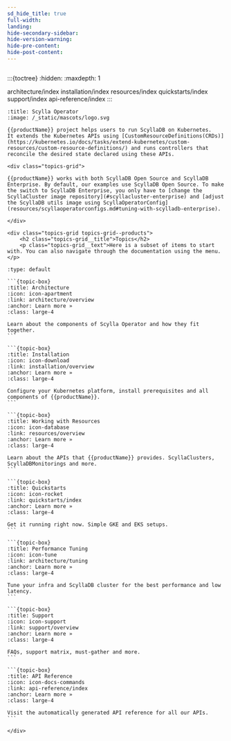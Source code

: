 ```yaml
---
sd_hide_title: true
full-width:
landing:
hide-secondary-sidebar:
hide-version-warning:
hide-pre-content:
hide-post-content:
---
```


```{title} Scylla Operator Documentation
```

:::{toctree}
:hidden:
:maxdepth: 1

architecture/index
installation/index
resources/index
quickstarts/index
support/index
api-reference/index
:::

```{hero-box}
:title: Scylla Operator
:image: /_static/mascots/logo.svg

{{productName}} project helps users to run ScyllaDB on Kubernetes. 
It extends the Kubernetes APIs using [CustomResourceDefinitions(CRDs)](https://kubernetes.io/docs/tasks/extend-kubernetes/custom-resources/custom-resource-definitions/) and runs controllers that reconcile the desired state declared using these APIs.
```

```{raw} html
<div class="topics-grid">
```

```{note}
{{productName}} works with both ScyllaDB Open Source and ScyllaDB Enterprise. By default, our examples use ScyllaDB Open Source. To make the switch to ScyllaDB Enterprise, you only have to [change the ScyllaCluster image repository](#scyllacluster-enterprise) and [adjust the ScyllaDB utils image using ScyllaOperatorConfig](resources/scyllaoperatorconfigs.md#tuning-with-scylladb-enterprise).
```

```{raw} html
</div>
```

```{raw} html
<div class="topics-grid topics-grid--products">
    <h2 class="topics-grid__title">Topics</h2>
    <p class="topics-grid__text">Here is a subset of items to start with. You can also navigate through the documentation using the menu.</p>
```

````{grid}
:type: default

```{topic-box}
:title: Architecture
:icon: icon-apartment
:link: architecture/overview
:anchor: Learn more »
:class: large-4

Learn about the components of Scylla Operator and how they fit together.
```

```{topic-box}
:title: Installation
:icon: icon-download
:link: installation/overview
:anchor: Learn more »
:class: large-4

Configure your Kubernetes platform, install prerequisites and all components of {{productName}}.
```

```{topic-box}
:title: Working with Resources
:icon: icon-database
:link: resources/overview
:anchor: Learn more »
:class: large-4

Learn about the APIs that {{productName}} provides. ScyllaClusters, ScyllaDBMonitorings and more.
```

```{topic-box}
:title: Quickstarts
:icon: icon-rocket
:link: quickstarts/index
:anchor: Learn more »
:class: large-4

Get it running right now. Simple GKE and EKS setups.
```

```{topic-box}
:title: Performance Tuning
:icon: icon-tune
:link: architecture/tuning
:anchor: Learn more »
:class: large-4

Tune your infra and ScyllaDB cluster for the best performance and low latency.
```

```{topic-box}
:title: Support
:icon: icon-support
:link: support/overview
:anchor: Learn more »
:class: large-4

FAQs, support matrix, must-gather and more.
```

```{topic-box}
:title: API Reference
:icon: icon-docs-commands
:link: api-reference/index
:anchor: Learn more »
:class: large-4

Visit the automatically generated API reference for all our APIs.
```
````

```{raw} html
</div>
```
